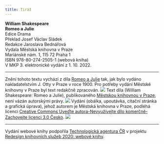 ```yaml
---
title: Tiráž
---
```


**William Shakespeare    
Romeo a Julie**  
Edice Drama  
Překlad Josef Václav Sládek  
Redakce Jaroslava Bednářová  
Vydala Městská knihovna v Praze  
Mariánské nám. 1, 115 72 Praha 1  
ISBN 978-80-274-2505-1 (webová kniha)  
V MKP 3. elektronické vydání z 1. 10. 2022.

***

Znění tohoto textu vychází z díla [Romeo a Julie](https://aleph.nkp.cz/F/?func=direct&doc_number=002109277&local_base=CNB) tak, jak bylo vydáno nakladatelstvím J. Otty v Praze v roce 1900. Pro potřeby vydání Městské knihovny v Praze byl text redakčně zpracován.
![](../Images/image003.jpg)
Text díla (William Shakespeare: Romeo a Julie), publikovaného [Městskou knihovnou v Praze](https://www.mlp.cz/cz/), není vázán autorskými právy.
![](../Images/image001.jpg)
Vydání (obálka, upoutávka, citační stránka a grafická úprava), jehož autorem je Městská knihovna v Praze, podléhá licenci [Creative Commons Uveďte autora-Nevyužívejte dílo komerčně-Zachovejte licenci 3.0 Česko](https://creativecommons.org/licenses/by-nc-sa/3.0/cz/).
![](../Images/image004.jpg)

***

Vydání webové knihy podpořila [Technologická agentura ČR](https://www.tacr.cz/) v projektu [Redesign knihovních služeb 2020: webové knihy](https://starfos.tacr.cz/cs/project/TL04000391).